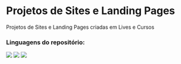 # Projetos de Sites e Landing Pages

 Projetos de Sites e Landing Pages criadas em Lives e Cursos

### Linguagens do repositório:

<img src="https://img.shields.io/badge/HTML-E34C26?style=for-the-badge"><!-- -->
<img src="https://img.shields.io/badge/CSS-563D7C?style=for-the-badge"><!-- -->
<img src="https://img.shields.io/badge/JavaScript-F1E05A?style=for-the-badge"><!-- -->
